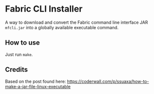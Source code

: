 # Fabric CLI Installer

A way to download and convert the Fabric command line interface JAR `mfcli.jar` into a globally available executable command.

## How to use

Just run `make`.

## Credits

Based on the post found here: https://coderwall.com/p/ssuaxa/how-to-make-a-jar-file-linux-executable
